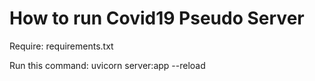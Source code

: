 # How to run Covid19 Pseudo Server

Require: requirements.txt

Run this command: uvicorn server:app --reload